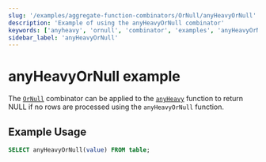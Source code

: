 ```yaml
---
slug: '/examples/aggregate-function-combinators/OrNull/anyHeavyOrNull'
description: 'Example of using the anyHeavyOrNull combinator'
keywords: ['anyheavy', 'ornull', 'combinator', 'examples', 'anyHeavyOrNull']
sidebar_label: 'anyHeavyOrNull'
---
```


# anyHeavyOrNull example

The [`OrNull`](/sql-reference/aggregate-functions/combinators#-ornull) combinator can be applied to the [`anyHeavy`](/sql-reference/aggregate-functions/reference/anyheavy) function to return NULL if no rows are processed using the `anyHeavyOrNull` function.

## Example Usage

```sql
SELECT anyHeavyOrNull(value) FROM table;
``` 